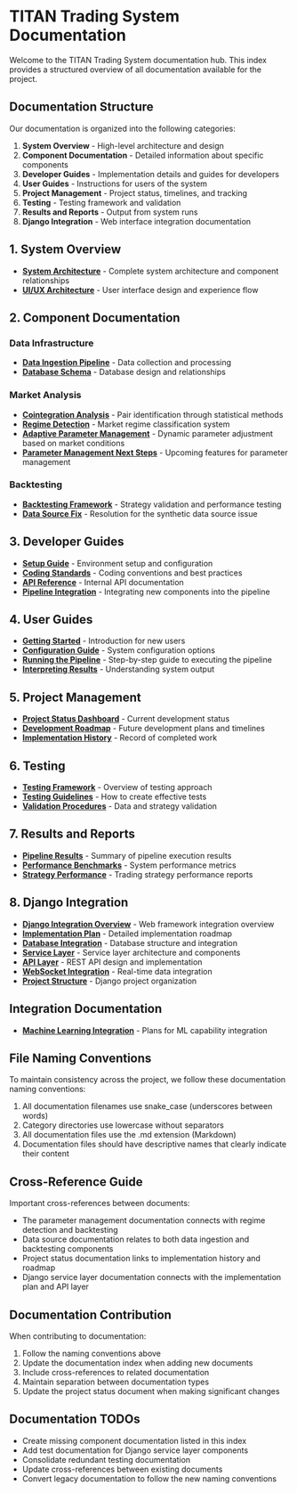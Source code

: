 # TITAN Trading System Documentation

Welcome to the TITAN Trading System documentation hub. This index provides a structured overview of all documentation available for the project.

## Documentation Structure

Our documentation is organized into the following categories:

1. **System Overview** - High-level architecture and design
2. **Component Documentation** - Detailed information about specific components
3. **Developer Guides** - Implementation details and guides for developers
4. **User Guides** - Instructions for users of the system
5. **Project Management** - Project status, timelines, and tracking
6. **Testing** - Testing framework and validation
7. **Results and Reports** - Output from system runs
8. **Django Integration** - Web interface integration documentation

## 1. System Overview

* [**System Architecture**](./docs/architecture_document.md) - Complete system architecture and component relationships
* [**UI/UX Architecture**](./docs/ui_ux_architecture.md) - User interface design and experience flow

## 2. Component Documentation

### Data Infrastructure
* [**Data Ingestion Pipeline**](./docs/components/data_ingestion.md) - Data collection and processing
* [**Database Schema**](./docs/components/database_schema.md) - Database design and relationships

### Market Analysis
* [**Cointegration Analysis**](./docs/components/cointegration_analysis.md) - Pair identification through statistical methods
* [**Regime Detection**](./docs/components/regime_detection.md) - Market regime classification system
* [**Adaptive Parameter Management**](./src/market_analysis/parameter_management/README.md) - Dynamic parameter adjustment based on market conditions
* [**Parameter Management Next Steps**](./src/market_analysis/parameter_management/NEXT_STEPS.md) - Upcoming features for parameter management

### Backtesting
* [**Backtesting Framework**](./docs/components/backtesting_framework.md) - Strategy validation and performance testing
* [**Data Source Fix**](./FIXING_DATA_SOURCE.md) - Resolution for the synthetic data source issue

## 3. Developer Guides

* [**Setup Guide**](./docs/developer/setup_guide.md) - Environment setup and configuration
* [**Coding Standards**](./docs/developer/coding_standards.md) - Coding conventions and best practices
* [**API Reference**](./docs/developer/api_reference.md) - Internal API documentation
* [**Pipeline Integration**](./docs/developer/pipeline_integration.md) - Integrating new components into the pipeline

## 4. User Guides

* [**Getting Started**](./docs/user/getting_started.md) - Introduction for new users
* [**Configuration Guide**](./docs/user/configuration_guide.md) - System configuration options
* [**Running the Pipeline**](./docs/user/running_pipeline.md) - Step-by-step guide to executing the pipeline
* [**Interpreting Results**](./docs/user/interpreting_results.md) - Understanding system output

## 5. Project Management

* [**Project Status Dashboard**](./docs/project/project_status_dashboard.md) - Current development status
* [**Development Roadmap**](./docs/project/development_roadmap.md) - Future development plans and timelines
* [**Implementation History**](./docs/project/implementation_history.md) - Record of completed work

## 6. Testing

* [**Testing Framework**](./docs/testing/testing_framework.md) - Overview of testing approach
* [**Testing Guidelines**](./docs/testing/testing_guidelines.md) - How to create effective tests
* [**Validation Procedures**](./docs/testing/validation_procedures.md) - Data and strategy validation

## 7. Results and Reports

* [**Pipeline Results**](./docs/results/pipeline_results.md) - Summary of pipeline execution results
* [**Performance Benchmarks**](./docs/results/performance_benchmarks.md) - System performance metrics
* [**Strategy Performance**](./docs/results/strategy_performance.md) - Trading strategy performance reports

## 8. Django Integration

* [**Django Integration Overview**](./docs/django_integration/main.md) - Web framework integration overview
* [**Implementation Plan**](./docs/django_integration/implementation_plan.md) - Detailed implementation roadmap
* [**Database Integration**](./docs/django_integration/database_integration.md) - Database structure and integration
* [**Service Layer**](./docs/django_integration/service_layer.md) - Service layer architecture and components
* [**API Layer**](./docs/django_integration/api_layer.md) - REST API design and implementation
* [**WebSocket Integration**](./docs/django_integration/websocket_integration.md) - Real-time data integration
* [**Project Structure**](./docs/django_integration/project_structure.md) - Django project organization

## Integration Documentation

* [**Machine Learning Integration**](./docs/integration/ml_integration.md) - Plans for ML capability integration

## File Naming Conventions

To maintain consistency across the project, we follow these documentation naming conventions:

1. All documentation filenames use snake_case (underscores between words)
2. Category directories use lowercase without separators
3. All documentation files use the .md extension (Markdown)
4. Documentation files should have descriptive names that clearly indicate their content

## Cross-Reference Guide

Important cross-references between documents:
* The parameter management documentation connects with regime detection and backtesting
* Data source documentation relates to both data ingestion and backtesting components
* Project status documentation links to implementation history and roadmap
* Django service layer documentation connects with the implementation plan and API layer

## Documentation Contribution

When contributing to documentation:
1. Follow the naming conventions above
2. Update the documentation index when adding new documents
3. Include cross-references to related documentation
4. Maintain separation between documentation types
5. Update the project status document when making significant changes

## Documentation TODOs

* Create missing component documentation listed in this index
* Add test documentation for Django service layer components
* Consolidate redundant testing documentation
* Update cross-references between existing documents
* Convert legacy documentation to follow the new naming conventions
